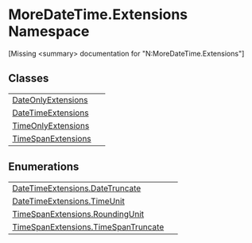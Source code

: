 # MoreDateTime.Extensions Namespace


\[Missing &lt;summary&gt; documentation for "N:MoreDateTime.Extensions"\]



## Classes
<table>
<tr>
<td><a href="e6a725f0-b940-6a2e-d587-b2ba979ba75d">DateOnlyExtensions</a></td>
<td> </td></tr>
<tr>
<td><a href="682bdb44-a4e9-d44e-48e8-a84d7e1f7167">DateTimeExtensions</a></td>
<td> </td></tr>
<tr>
<td><a href="5a9d0c73-a28f-a204-afc9-9f3828811bec">TimeOnlyExtensions</a></td>
<td> </td></tr>
<tr>
<td><a href="bbbfefa2-0a56-3fd2-0a07-1a98c6c1babf">TimeSpanExtensions</a></td>
<td> </td></tr>
</table>

## Enumerations
<table>
<tr>
<td><a href="e05df677-6364-f74d-cf78-3b268e979a2e">DateTimeExtensions.DateTruncate</a></td>
<td> </td></tr>
<tr>
<td><a href="7e78d1d1-d31f-630a-dc14-1de87d119a43">DateTimeExtensions.TimeUnit</a></td>
<td> </td></tr>
<tr>
<td><a href="56ba7b02-1ffc-2172-328c-662d7be7544d">TimeSpanExtensions.RoundingUnit</a></td>
<td> </td></tr>
<tr>
<td><a href="462dbe3a-0641-b161-3329-8fd98eec58d5">TimeSpanExtensions.TimeSpanTruncate</a></td>
<td> </td></tr>
</table>